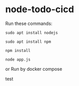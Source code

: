 # node-todo-cicd

Run these commands:



`sudo apt install nodejs`


`sudo apt install npm`


`npm install`

`node app.js`

or Run by docker compose

test




